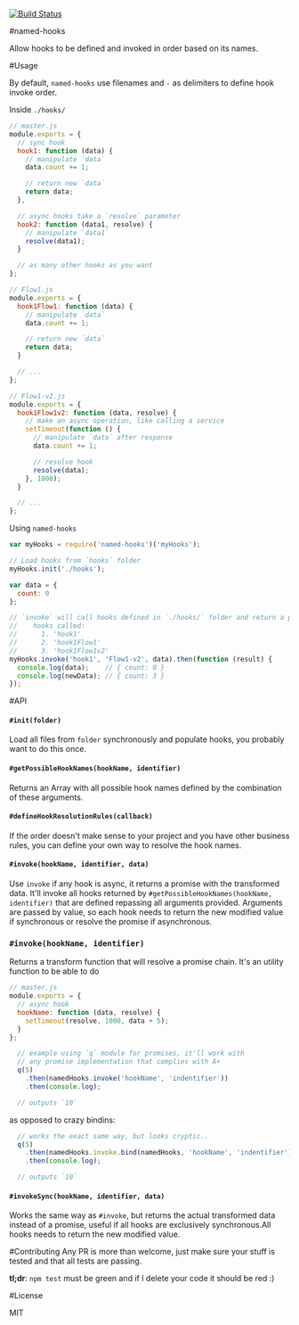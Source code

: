 [![Build Status](https://travis-ci.org/brunops/named-hooks.svg)](https://travis-ci.org/brunops/named-hooks)

#named-hooks

Allow hooks to be defined and invoked in order based on its names.

#Usage

By default, `named-hooks` use filenames and `-` as delimiters to define hook invoke order.

Inside `./hooks/`

``` js
// master.js
module.exports = {
  // sync hook
  hook1: function (data) {
    // manipulate `data`
    data.count += 1;

    // return new `data`
    return data;
  },

  // async hooks take a `resolve` parameter
  hook2: function (data1, resolve) {
    // manipulate `data1`
    resolve(data1);
  }

  // as many other hooks as you want
};
```
``` js
// Flow1.js
module.exports = {
  hook1Flow1: function (data) {
    // manipulate `data`
    data.count += 1;

    // return new `data`
    return data;
  }

  // ...
};
```

``` js
// Flow1-v2.js
module.exports = {
  hook1Flow1v2: function (data, resolve) {
    // make an async operation, like calling a service
    setTimeout(function () {
      // manipulate `data` after response
      data.count += 1;

      // resolve hook
      resolve(data);
    }, 1000);
  }

  // ...
};
```

Using `named-hooks`

``` js
var myHooks = require('named-hooks')('myHooks');

// Load hooks from `hooks` folder
myHooks.init('./hooks');

var data = {
  count: 0
};

// `invoke` will call hooks defined in `./hooks/` folder and return a promise
//    hooks called:
//      1. 'hook1'
//      2. 'hook1Flow1'
//      3. 'hook1Flow1v2'
myHooks.invoke('hook1', 'Flow1-v2', data).then(function (result) {
  console.log(data);    // { count: 0 }
  console.log(newData); // { count: 3 }
});
```

#API

#### `#init(folder)`
Load all files from `folder` synchronously and populate hooks, you probably want to do this once.

#### `#getPossibleHookNames(hookName, identifier)`
Returns an Array with all possible hook names defined by the combination of these arguments.

#### `#defineHookResolutionRules(callback)`
If the order doesn't make sense to your project and you have other business rules, you can define your own way to resolve the hook names.

#### `#invoke(hookName, identifier, data)`
Use `invoke` if any hook is async, it returns a promise with the transformed data. It'll invoke all hooks returned by `#getPossibleHookNames(hookName, identifier)` that are defined repassing all arguments provided. Arguments are passed by value, so each hook needs to return the new modified value if synchronous or resolve the promise if asynchronous.

### `#invoke(hookName, identifier)`
Returns a transform function that will resolve a promise chain. It's an utility function to be able to do
``` js
// master.js
module.exports = {
  // async hook
  hookName: function (data, resolve) {
    setTimeout(resolve, 1000, data + 5);
  }
};
```

``` js
  // example using `q` module for promises, it'll work with
  // any promise implementation that complies with A+
  q(5)
    .then(namedHooks.invoke('hookName', 'indentifier'))
    .then(console.log);

  // outputs `10`
```
as opposed to crazy bindins:
``` js
  // works the exact same way, but looks cryptic..
  q(5)
    .then(namedHooks.invoke.bind(namedHooks, 'hookName', 'indentifier'))
    .then(console.log);

  // outputs `10`
```

#### `#invokeSync(hookName, identifier, data)`
Works the same way as `#invoke`, but returns the actual transformed data instead of a promise, useful if all hooks are exclusively synchronous.All hooks needs to return the new modified value.

#Contributing
Any PR is more than welcome, just make sure your stuff is tested and that all tests are passing.

**tl;dr**: `npm test` must be green and if I delete your code it should be red :)

#License

MIT

